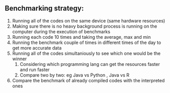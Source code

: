 ## Benchmarking strategy:
1. Running all of the codes on the same device (same hardware resources)
2. Making sure there is no heavy background process is running on the computer during the execution of benchmarks 
3. Running each code 10 times and taking the average, max and min 
4. Running the benchmark couple of times in different times of the day to get more accurate data
5. Running all of the codes simultaniously to see which one would be the winner
   1. Considering which programming lang can get the resources faster and run faster
   2. Compare two by two: eg Java vs Python , Java vs R 
6. Compare the benchmark of already compiled codes with the interpreted ones